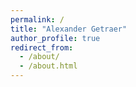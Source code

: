 ```yaml
---
permalink: /
title: "Alexander Getraer"
author_profile: true
redirect_from: 
  - /about/
  - /about.html
---
```

